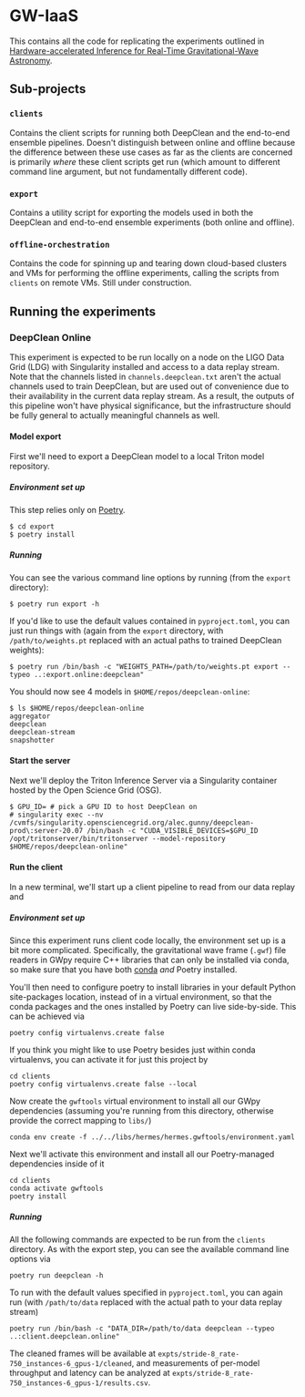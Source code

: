 # GW-IaaS
This contains all the code for replicating the experiments outlined in [Hardware-accelerated Inference for Real-Time Gravitational-Wave Astronomy](https://arxiv.org/abs/2108.12430).

## Sub-projects
### `clients`
Contains the client scripts for running both DeepClean and the end-to-end ensemble pipelines. Doesn't distinguish between online and offline because the difference between these use cases as far as the clients are concerned is primarily _where_ these client scripts get run (which amount to different command line argument, but not fundamentally different code).

### `export`
Contains a utility script for exporting the models used in both the DeepClean and end-to-end ensemble experiments (both online and offline).

### `offline-orchestration`
Contains the code for spinning up and tearing down cloud-based clusters and VMs for performing the offline experiments, calling the scripts from `clients` on remote VMs. Still under construction.


## Running the experiments
### DeepClean Online
This experiment is expected to be run locally on a node on the LIGO Data Grid (LDG) with Singularity installed and access to a data replay stream. Note that the channels listed in `channels.deepclean.txt` aren't the actual channels used to train DeepClean, but are used out of convenience due to their availability in the current data replay stream. As a result, the outputs of this pipeline won't have physical significance, but the infrastructure should be fully general to actually meaningful channels as well.

#### Model export
First we'll need to export a DeepClean model to a local Triton model repository.
##### Environment set up
This step relies only on [Poetry](https://python-poetry.org/docs/#installation).

```console
$ cd export
$ poetry install
```

##### Running
You can see the various command line options by running (from the `export` directory):

```console
$ poetry run export -h
```

If you'd like to use the default values contained in `pyproject.toml`, you can just run things with (again from the `export` directory, with `/path/to/weights.pt` replaced with an actual paths to trained DeepClean weights):

```console
$ poetry run /bin/bash -c "WEIGHTS_PATH=/path/to/weights.pt export --typeo ..:export.online:deepclean"
```

You should now see 4 models in `$HOME/repos/deepclean-online`:

```console
$ ls $HOME/repos/deepclean-online
aggregator
deepclean
deepclean-stream
snapshotter
```

#### Start the server
Next we'll deploy the Triton Inference Server via a Singularity container hosted by the Open Science Grid (OSG).

```
$ GPU_ID= # pick a GPU ID to host DeepClean on
# singularity exec --nv /cvmfs/singularity.opensciencegrid.org/alec.gunny/deepclean-prod\:server-20.07 /bin/bash -c "CUDA_VISIBLE_DEVICES=$GPU_ID /opt/tritonserver/bin/tritonserver --model-repository $HOME/repos/deepclean-online"
```

#### Run the client
In a new terminal, we'll start up a client pipeline to read from our data replay and

##### Environment set up
Since this experiment runs client code locally, the environment set up is a bit more complicated. Specifically, the gravitational wave frame (`.gwf`) file readers in GWpy require C++ libraries that can only be installed via conda, so make sure that you have both [conda](https://docs.conda.io/projects/conda/en/latest/user-guide/install/linux.html) _and_ Poetry installed.

You'll then need to configure poetry to install libraries in your default Python site-packages location, instead of in a virtual environment, so that the conda packages and the ones installed by Poetry can live side-by-side. This can be achieved via

```console
poetry config virtualenvs.create false
```

If you think you might like to use Poetry besides just within conda virtualenvs, you can activate it for just this project by

```console
cd clients
poetry config virtualenvs.create false --local
```

Now create the `gwftools` virtual environment to install all our GWpy dependencies (assuming you're running from this directory, otherwise provide the correct mapping to `libs/`)

```console
conda env create -f ../../libs/hermes/hermes.gwftools/environment.yaml
```

Next we'll activate this environment and install all our Poetry-managed dependencies inside of it

```console
cd clients
conda activate gwftools
poetry install
```

##### Running
All the following commands are expected to be run from the `clients` directory. As with the export step, you can see the available command line options via

```console
poetry run deepclean -h
```

To run with the default values specified in `pyproject.toml`, you can again run (with `/path/to/data` replaced with the actual path to your data replay stream)

```console
poetry run /bin/bash -c "DATA_DIR=/path/to/data deepclean --typeo ..:client.deepclean.online"
```

The cleaned frames will be available at `expts/stride-8_rate-750_instances-6_gpus-1/cleaned`, and measurements of per-model throughput and latency can be analyzed at `expts/stride-8_rate-750_instances-6_gpus-1/results.csv`.
